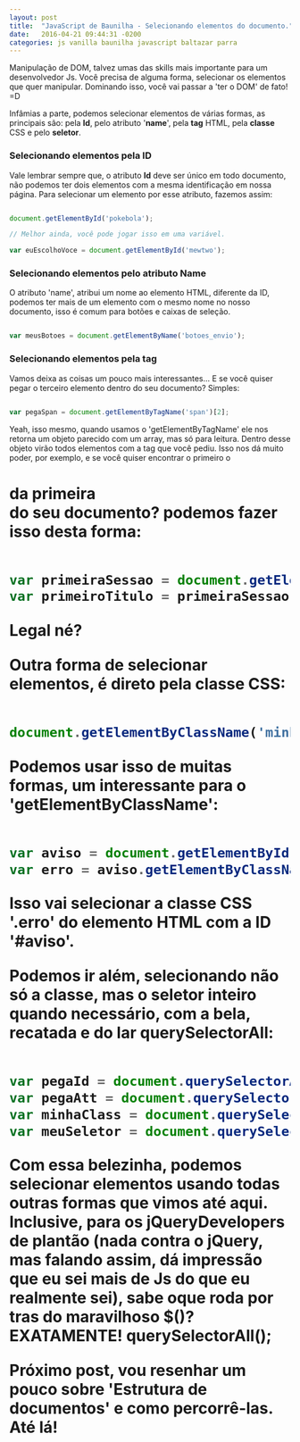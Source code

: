 ```yaml
---
layout: post
title:  "JavaScript de Baunilha - Selecionando elementos do documento."
date:   2016-04-21 09:44:31 -0200
categories: js vanilla baunilha javascript baltazar parra
---
```


Manipulação de DOM, talvez umas das skills mais importante para um desenvolvedor Js. Você precisa de alguma forma, selecionar os elementos que quer manipular.
Dominando isso, você vai passar a 'ter o DOM' de fato! =D

Infâmias a parte, podemos selecionar elementos de várias formas, as principais são: pela **Id**, pelo atributo '**name**', pela **tag** HTML, pela **classe** CSS  e pelo **seletor**. 

### Selecionando elementos pela ID

Vale lembrar sempre que, o atributo **Id** deve ser único em todo documento, não podemos ter dois elementos com a mesma identificação em nossa página.
Para selecionar um elemento por esse atributo, fazemos assim:

```javascript

document.getElementById('pokebola');

// Melhor ainda, você pode jogar isso em uma variável.

var euEscolhoVoce = document.getElementById('mewtwo');

```

### Selecionando elementos pelo atributo Name

O atributo 'name', atribui um nome ao elemento HTML, diferente da ID, podemos ter mais de um elemento com o mesmo nome no nosso documento, isso é comum para botões e caixas de seleção.

```javascript

var meusBotoes = document.getElementByName('botoes_envio');

```

### Selecionando elementos pela tag

Vamos deixa as coisas um pouco mais interessantes... E se você quiser pegar o terceiro elemento <span> dentro do seu documento? Simples:

```javascript

var pegaSpan = document.getElementByTagName('span')[2];

```

Yeah, isso mesmo, quando usamos o 'getElementByTagName' ele nos retorna um objeto parecido com um array, mas só para leitura.
Dentro desse objeto virão todos elementos com a tag que você pediu.
Isso nos dá muito poder, por exemplo, e se você quiser encontrar o primeiro o <h1> da primeira <section> do seu documento? podemos fazer isso desta forma:

```javascript

var primeiraSessao = document.getElementByTagName('section')[0];
var primeiroTitulo = primeiraSessao.getElementByTagName('h1');

```

Legal né?

Outra forma de selecionar elementos, é direto pela classe CSS:

```javascript

document.getElementByClassName('minhaClasse');

```

Podemos usar isso de muitas formas, um interessante para o 'getElementByClassName':

```javascript

var aviso = document.getElementById('aviso');
var erro = aviso.getElementByClassName('erro');

```

Isso vai selecionar a classe CSS '.erro' do elemento HTML com a ID '#aviso'.

Podemos ir além, selecionando não só a classe, mas o seletor inteiro quando necessário, com a bela, recatada e do lar **querySelectorAll**:

```javascript

var pegaId = document.querySelectorAll('#meuId');
var pegaAtt = document.querySelectorAll('*[name="meuAtt"]');
var minhaClass = document.querySelectorAll('.class');
var meuSeletor = document.querySelectorAll('h1.titulo');

```

Com essa belezinha, podemos selecionar elementos usando todas outras formas que vimos até aqui.
Inclusive, para os jQueryDevelopers de plantão (nada contra o jQuery, mas falando assim, dá impressão que eu sei mais de Js do que eu realmente sei), sabe oque roda por tras do maravilhoso **$()**?
EXATAMENTE! **querySelectorAll();**

Próximo post, vou resenhar um pouco sobre 'Estrutura de documentos' e como percorrê-las. Até lá!